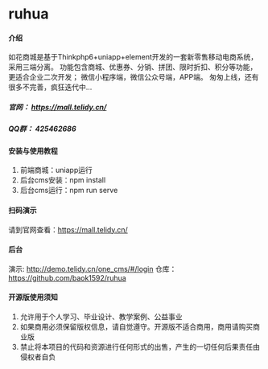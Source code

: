 # ruhua

#### 介绍
如花商城是基于Thinkphp6+uniapp+element开发的一套新零售移动电商系统，采用三端分离。
功能包含商城、优惠券、分销、拼团、限时折扣、积分等功能，更适合企业二次开发；
微信小程序端，微信公众号端，APP端。
匆匆上线，还有很多不完善，疯狂迭代中...

##### 官网： https://mall.telidy.cn/
##### QQ群： 425462686


#### 安装与使用教程 
1.  前端商城：uniapp运行
2.  后台cms安装：npm install 
3.  后台cms运行：npm run serve

#### 扫码演示 
请到官网查看：https://mall.telidy.cn/

#### 后台
演示: http://demo.telidy.cn/one_cms/#/login
仓库：https://github.com/baok1592/ruhua

#### 开源版使用须知
1.  允许用于个人学习、毕业设计、教学案例、公益事业
2.  如果商用必须保留版权信息，请自觉遵守。开源版不适合商用，商用请购买商业版
3.  禁止将本项目的代码和资源进行任何形式的出售，产生的一切任何后果责任由侵权者自负
